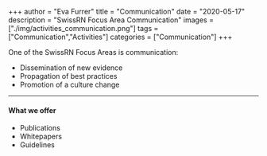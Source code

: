 +++
author = "Eva Furrer"
title = "Communication"
date = "2020-05-17"
description = "SwissRN Focus Area Communication"
images  = ["./img/activities_communication.png"]
tags = ["Communication","Activities"]
categories = ["Communication"]
+++

One of the SwissRN Focus Areas is communication:

* Dissemination of new evidence
* Propagation of best practices
* Promotion of a culture change
---

#### What we offer

* Publications
* Whitepapers
* Guidelines
